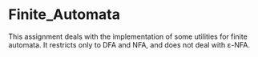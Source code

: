 # Finite_Automata
This assignment deals with the implementation of some utilities for finite automata. It restricts only to DFA and NFA, and does not deal with ε-NFA.
